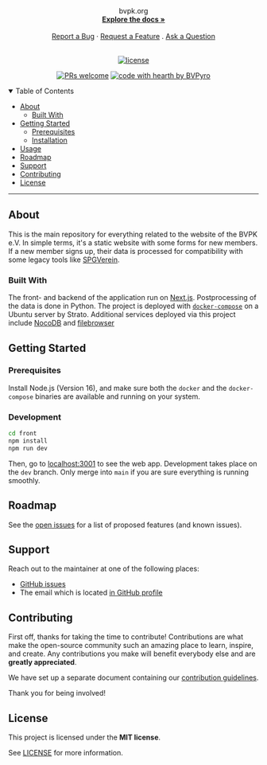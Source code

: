 <div align="center">
  bvpk.org
  <br />
  <a href="#about"><strong>Explore the docs »</strong></a>
  <br />
  <br />
  <a href="https://github.com/BVPyro/bvpk.org/issues/new?assignees=&labels=bug&template=01_BUG_REPORT.md&title=bug%3A+">Report a Bug</a>
  ·
  <a href="https://github.com/BVPyro/bvpk.org/issues/new?assignees=&labels=enhancement&template=02_FEATURE_REQUEST.md&title=feat%3A+">Request a Feature</a>
  .
  <a href="https://github.com/BVPyro/bvpk.org/issues/new?assignees=&labels=question&template=04_SUPPORT_QUESTION.md&title=support%3A+">Ask a Question</a>
</div>

<div align="center">
<br />

[![license](https://img.shields.io/github/license/BVPyro/bvpk.org.svg?style=flat-square)](LICENSE)

[![PRs welcome](https://img.shields.io/badge/PRs-welcome-ff69b4.svg?style=flat-square)](https://github.com/BVPyro/bvpk.org/issues?q=is%3Aissue+is%3Aopen+label%3A%22help+wanted%22)
[![code with hearth by BVPyro](https://img.shields.io/badge/%3C%2F%3E%20with%20%E2%99%A5%20by-BVPyro-ff1414.svg?style=flat-square)](https://github.com/BVPyro)

</div>

<details open="open">
<summary>Table of Contents</summary>

- [About](#about)
  - [Built With](#built-with)
- [Getting Started](#getting-started)
  - [Prerequisites](#prerequisites)
  - [Installation](#installation)
- [Usage](#usage)
- [Roadmap](#roadmap)
- [Support](#support)
- [Contributing](#contributing)
- [License](#license)

</details>

---

## About

This is the main repository for everything related to the website of the BVPK
e.V. In simple terms, it's a static website with some forms for new members. If
a new member signs up, their data is processed for compatibility with some
legacy tools like [SPGVerein](https://spg-direkt.de/).

### Built With

The front- and backend of the application run on [Next.js](https://nextjs.org/).
Postprocessing of the data is done in Python. The project is deployed with
[`docker-compose`](https://docs.docker.com/compose/) on a Ubuntu server by
Strato. Additional services deployed via this project include
[NocoDB](https://www.nocodb.com/) and [filebrowser](https://filebrowser.org/)

## Getting Started

### Prerequisites

Install Node.js (Version 16), and make sure both the `docker` and the
`docker-compose` binaries are available and running on your system.

### Development

```bash
cd front
npm install
npm run dev
```

Then, go to [localhost:3001](http://localhost:3001) to see the web app.
Development takes place on the `dev` branch. Only merge into `main` if you are
sure everything is running smoothly.

## Roadmap

See the [open issues](https://github.com/BVPyro/bvpk.org/issues) for a list of proposed features (and known issues).

## Support

Reach out to the maintainer at one of the following places:

- [GitHub issues](https://github.com/BVPyro/bvpk.org/issues/new?assignees=&labels=question&template=04_SUPPORT_QUESTION.md&title=support%3A+)
- The email which is located [in GitHub profile](https://github.com/BVPyro)

## Contributing

First off, thanks for taking the time to contribute! Contributions are what make the open-source community such an amazing place to learn, inspire, and create. Any contributions you make will benefit everybody else and are **greatly appreciated**.

We have set up a separate document containing our [contribution guidelines](docs/CONTRIBUTING.md).

Thank you for being involved!

## License

This project is licensed under the **MIT license**.

See [LICENSE](LICENSE) for more information.

